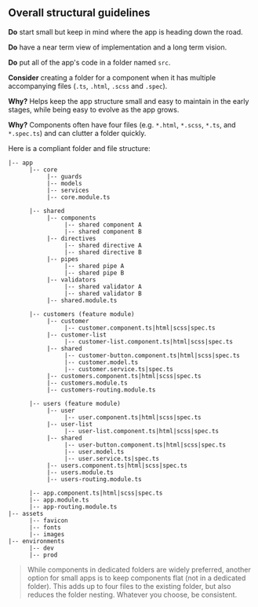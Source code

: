 ## Overall structural guidelines

**Do** start small but keep in mind where the app is heading down the road.

**Do** have a near term view of implementation and a long term vision.

**Do** put all of the app's code in a folder named `src`.

**Consider** creating a folder for a component when it has multiple accompanying files (`.ts`, `.html`, `.scss` and `.spec`).

**Why?** Helps keep the app structure small and easy to maintain in the early stages, while being easy to evolve as the app grows.

**Why?** Components often have four files (e.g. `*.html`, `*.scss`, `*.ts`, and `*.spec.ts`) and can clutter a folder quickly.

Here is a compliant folder and file structure:

```
|-- app
      |-- core
           |-- guards
           |-- models
           |-- services
           |-- core.module.ts
           
      |-- shared
           |-- components
                |-- shared component A
                |-- shared component B
           |-- directives
                |-- shared directive A
                |-- shared directive B
           |-- pipes
                |-- shared pipe A
                |-- shared pipe B
           |-- validators
                |-- shared validator A
                |-- shared validator B           
           |-- shared.module.ts
           
      |-- customers (feature module)
           |-- customer
                |-- customer.component.ts|html|scss|spec.ts
           |-- customer-list
                |-- customer-list.component.ts|html|scss|spec.ts
           |-- shared
                |-- customer-button.component.ts|html|scss|spec.ts
                |-- customer.model.ts
                |-- customer.service.ts|spec.ts
           |-- customers.component.ts|html|scss|spec.ts
           |-- customers.module.ts
           |-- customers-routing.module.ts
           
      |-- users (feature module)
           |-- user
                |-- user.component.ts|html|scss|spec.ts
           |-- user-list
                |-- user-list.component.ts|html|scss|spec.ts
           |-- shared
                |-- user-button.component.ts|html|scss|spec.ts
                |-- user.model.ts
                |-- user.service.ts|spec.ts
           |-- users.component.ts|html|scss|spec.ts
           |-- users.module.ts
           |-- users-routing.module.ts
           
      |-- app.component.ts|html|scss|spec.ts
      |-- app.module.ts
      |-- app-routing.module.ts
|-- assets 
      |-- favicon
      |-- fonts
      |-- images
|-- environments
      |-- dev
      |-- prod
```

> While components in dedicated folders are widely preferred, another option for small apps is to keep components flat (not in a dedicated folder). This adds up to four files to the existing folder, but also reduces the folder nesting. Whatever you choose, be consistent.
